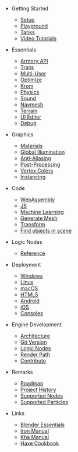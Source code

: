 
* Getting Started

  * [Setup](setup)
  * [Playground](playground)
  * [Tanks](tanks)
  * [Video Tutorials](video_tutorials)

* Essentials

  * [Armory API](http://armory3d.org/manual/api)
  * [Traits](traits)
  * [Multi-User](multiuser)
  * [Optimize](optimize)
  * [Krom](krom)
  * [Physics](physics)
  * [Sound](sound)
  * [Navmesh](navmesh)
  * [Terrain](terrain)
  * [UI Editor](ui_editor)
  * [Debug](debug)

* Graphics

  * [Materials](materials)
  * [Global Illumination](global_illumination)
  * [Anti-Aliasing](antialiasing)
  * [Post-Processing](screen-effects)
  * [Vertex Colors](vertexcolors)
  * [Instancing](instancing)

* Code

  * [WebAssembly](wasm)
  * [JS](js)
  * [Machine Learning](machine_learning)
  * [Generate Mesh](generate_mesh)
  * [Transform](transform)
  * [Find objects in scene](find_objects_in_scene)

* Logic Nodes

  * [Reference](reference)

* Deployment

  * [Windows](windows)
  * [Linux](linux)
  * [macOS](macos)
  * [HTML5](html5)
  * [Android](android)
  * [iOS](ios)
  * [Consoles](consoles)

* Engine Development

  * [Architecture](architecture)
  * [Git Version](gitversion)
  * [Logic Nodes](logicnodes)
  * [Render Path](renderpath)
  * [Contribute](contribute)

* Remarks

  * [Roadmap](https://github.com/armory3d/armory/projects)
  * [Project History](history)
  * [Supported Nodes](supported_nodes)
  * [Supported Particles](supported_particles)

* Links

  * [Blender Essentials](https://www.youtube.com/watch?v=jBqYTgaFDxU)
  * [Iron Manual](https://github.com/armory3d/iron/wiki)
  * [Kha Manual](https://github.com/KTXSoftware/Kha/wiki)
  * [Haxe Cookbook](http://code.haxe.org/category/beginner/)
